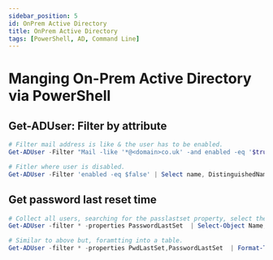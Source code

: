 ```yaml
---
sidebar_position: 5
id: OnPrem Active Directory
title: OnPrem Active Directory
tags: [PowerShell, AD, Command Line]
---
```


# Manging On-Prem Active Directory via PowerShell

## Get-ADUser: Filter by attribute

```powershell
# Filter mail address is like & the user has to be enabled.
Get-ADUser -Filter "Mail -like '*@<domain>co.uk' -and enabled -eq '$true'" | Select Name, UserPrincipalname

# Fitler where user is disabled.
Get-ADUser -Filter 'enabled -eq $false' | Select name, DistinguishedName
```
## Get password last reset time

```powershell
# Collect all users, searching for the passlastset property, select the objects Name and Password Last Set, Export to a local appdata folder.
Get-ADUser -filter * -properties PasswordLastSet  | Select-Object Name, PasswordLastSet | Export-csv -Path $env:USERPROFILE\PwdLastResetTime.csv

# Similar to above but, foramtting into a table.
Get-ADUser -filter * -properties PwdLastSet,PasswordLastSet  | Format-Table Name,@{Name='PwdLastSet';Expression={[DateTime]::FromFileTime($_.PwdLastSet)}},PasswordLastSet | out-file -filepath $env:USERPROFILE\PwdLastResetTimePwdLastResetTime.txt
```
